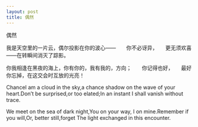 ```yaml
---
layout: post
title: 偶然
---
```




偶然

我是天空里的一片云，偶尔投影在你的波心——　　你不必讶异，　　更无须欢喜——在转瞬间消灭了踪影。

你我相逢在黑夜的海上，你有你的，我有我的，方向；　　你记得也好，　　最好你忘掉，在这交会时互放的光亮！

ChanceI am a cloud in the sky,a chance shadow on the wave of your heart.Don’t be surprised,or too elated;In an instant I shall vanish without trace.

We meet on the sea of dark night,You on your way, I on mine.Remember if you will,Or, better still,forget The light exchanged in this encounter.
